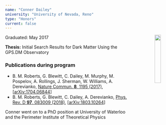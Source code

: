 ```yaml
---
name: "Conner Dailey"
university: "University of Nevada, Reno"
type: "Honors"
current: false
---
```


<div align="right" width="20%" style="border:20px;">
  <img style="border:10px;" align="right" width="20%" src="{{site.baseurl}}/images/students/Conner.jpeg">
</div>

Graduated: May 2017

**Thesis:** Initial Search Results for Dark Matter Using the GPS.DM Observatory

### Publications during program

* B. M. Roberts, G. Blewitt, C. Dailey, M. Murphy, M. Pospelov, A. Rollings, J. Sherman, W. Williams, A. Derevianko, [Nature Commun. **8**, 1195 (2017)](http://dx.doi.org/10.1038/s41467-017-01440-4), [[arXiv:1704.06844](https://arxiv.org/abs/1704.06844)]
* B. M. Roberts, G. Blewitt, C. Dailey, A. Derevianko, [Phys. Rev. D **97**, 083009 (2018)](http://dx.doi.org/10.1103/PhysRevD.97.083009), [[arXiv:1803.10264](http://arxiv.org/abs/1803.10264)]

Conner went on to a PhD position at University of Waterloo and the Perimeter Institute of Theoretical Physics

